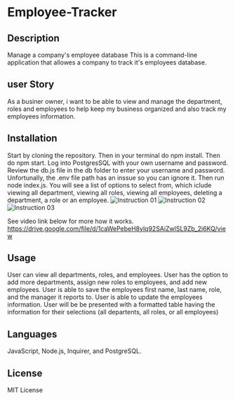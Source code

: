 # Employee-Tracker

## Description 
Manage a company's employee database
This is a command-line application that allowes a company to track it's employees database. 

## user Story
As a businer owner, i want to be able to view and manage the department, roles and employees to help keep my business organized and also track my employees information. 

## Installation
Start by cloning the repository. 
Then in your terminal do npm install. 
Then do npm start. 
Log into PostgresSQL with your own username and password. 
Review the db.js file in the db folder to enter your username and password. Unfortunally, the .env file path has an inssue so you can ignore it. 
Then run node index.js. You will see a list of options to select from, which iclude viewing all department, viewing all roles, viewing all employees, deleting a department, a role or an employee. 
![Instruction 01](https://github.com/user-attachments/assets/2202ab5b-80eb-46e3-b964-a8f3353261b5)
![Instruction 02](https://github.com/user-attachments/assets/8b0628f3-ec42-4d8d-838b-7c45169965dd)
![Instruction 03](https://github.com/user-attachments/assets/cc4dcad3-6cbc-41d2-a96b-ba2fb8748608)

See video link below for more how it works. 
https://drive.google.com/file/d/1caWePebeH8ylq92SAiZwlSL9Zb_2j6KQ/view

## Usage
User can view all departments, roles, and employees. 
User has the option to add more departments, assign new roles to employees, and add new employees. 
User is able to save the employees first name, last name, role, and the manager it reports to. 
User is able to update the employees information. 
User will be be presented with a formatted table having the information for their selections (all departents, all roles, or all employees)

## Languages 
JavaScript, Node.js, Inquirer, and PostgreSQL. 
## License
MIT License
